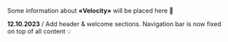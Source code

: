 Some information about **«Velocity»** will be placed here 🫶

**12.10.2023** / Add header & welcome sections. Navigation bar is now fixed on top of all content 💡